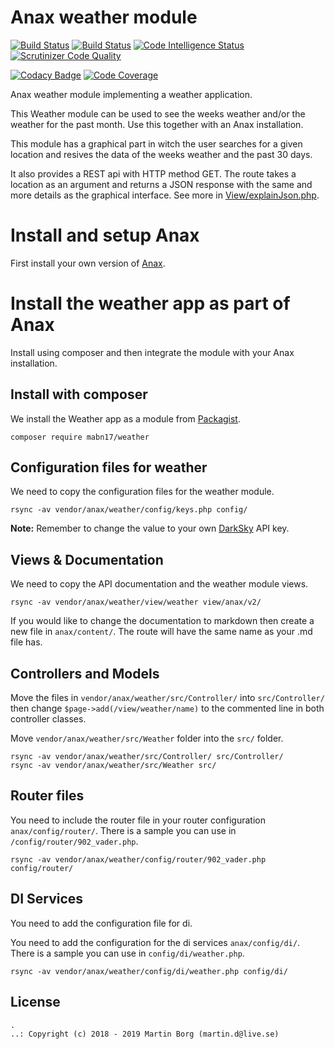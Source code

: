 # Anax weather module

[![Build Status](https://travis-ci.org/mabn17/ramverk1-module.svg?branch=master)](https://travis-ci.org/mabn17/ramverk1-module) [![Build Status](https://scrutinizer-ci.com/g/mabn17/ramverk1-module/badges/build.png?b=master)](https://scrutinizer-ci.com/g/mabn17/ramverk1-module/build-status/master) [![Code Intelligence Status](https://scrutinizer-ci.com/g/mabn17/ramverk1-module/badges/code-intelligence.svg?b=master)](https://scrutinizer-ci.com/code-intelligence) [![Scrutinizer Code Quality](https://scrutinizer-ci.com/g/mabn17/ramverk1-module/badges/quality-score.png?b=master)](https://scrutinizer-ci.com/g/mabn17/ramverk1-module/?branch=master)

[![Codacy Badge](https://api.codacy.com/project/badge/Grade/4262d51ce4d0497ab650d1396bc947ba)](https://www.codacy.com/app/mabn17/ramverk1-module?utm_source=github.com&amp;utm_medium=referral&amp;utm_content=mabn17/ramverk1-module&amp;utm_campaign=Badge_Grade) [![Code Coverage](https://scrutinizer-ci.com/g/mabn17/ramverk1-module/badges/coverage.png?b=master)](https://scrutinizer-ci.com/g/mabn17/ramverk1-module/?branch=master)

Anax weather module implementing a weather application.

This Weather module can be used to see the weeks weather and/or the weather for the past month. Use this together with an Anax installation.

This module has a graphical part in witch the user searches for a given location and resives the data of the weeks weather and the past 30 days.

It also provides a REST api with HTTP method GET. The route takes a location as an argument and returns a JSON response with the same and more details as the graphical interface. See more in [View/explainJson.php](https://github.com/mabn17/ramverk1-module/blob/master/view/weather/explainJson.php).

# Install and setup Anax

First install your own version of [Anax](https://packagist.org/packages/anax/anax-ramverk1-me).

# Install the weather app as part of Anax

Install using composer and then integrate the module with your Anax installation.

## Install with composer

We install the Weather app as a module from [Packagist](https://packagist.org/packages/mabn17/weather).

```
composer require mabn17/weather
```

## Configuration files for weather

We need to copy the configuration files for the weather module.

```
rsync -av vendor/anax/weather/config/keys.php config/
```

**Note:** Remember to change the value to your own [DarkSky](https://darksky.net/) API key.

## Views & Documentation

We need to copy the API documentation and the weather module views.

```
rsync -av vendor/anax/weather/view/weather view/anax/v2/
```

If you would like to change the documentation to markdown then create a new file in `anax/content/`. The route will have the same name as your .md file has.

## Controllers and Models

Move the files in `vendor/anax/weather/src/Controller/` into `src/Controller/` then change ```$page->add(/view/weather/name)``` to the commented line in both controller classes.

Move `vendor/anax/weather/src/Weather` folder into the `src/` folder.

```
rsync -av vendor/anax/weather/src/Controller/ src/Controller/
rsync -av vendor/anax/weather/src/Weather src/
```

## Router files

You need to include the router file in your router configuration `anax/config/router/`. There is a sample you can use in `/config/router/902_vader.php`.

```
rsync -av vendor/anax/weather/config/router/902_vader.php config/router/
```

## DI Services

You need to add the configuration file for di.

You need to add the configuration for the di services `anax/config/di/`. There is a sample you can use in `config/di/weather.php`.

```
rsync -av vendor/anax/weather/config/di/weather.php config/di/
```

## License

```
.
..: Copyright (c) 2018 - 2019 Martin Borg (martin.d@live.se)
```
